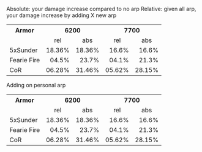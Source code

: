 Absolute: your damage increase compared to no arp
Relative: given all arp, your damage increase by adding X new arp

<table>
  <tr>
    <th>Armor<br></th>
    <th colspan="2">6200</th>
    <th colspan="2">7700</th>
  </tr>
  <tr>
    <td></td>
    <td style="text-align:center">rel<br></td>
    <td style="text-align:center">abs<br></td>
    <td style="text-align:center">rel<br></td>
    <td style="text-align:center">abs</td>
  </tr>
  <tr>
    <td>5xSunder</td>
    <td style="text-align:right">18.36%</td>
    <td style="text-align:right">18.36%</td>
    <td style="text-align:right">16.6%</td>
    <td style="text-align:right">16.6%</td>
  </tr>
  <tr>
    <td>Fearie Fire<br></td>
    <td style="text-align:right">04.5%</td>
    <td style="text-align:right">23.7%</td>
    <td style="text-align:right">04.1%<br></td>
    <td style="text-align:right">21.3%<br></td>
  </tr>
  <tr>
    <td>CoR</td>
    <td style="text-align:right">06.28%</td>
    <td style="text-align:right">31.46%</td>
    <td style="text-align:right">05.62%</td>
    <td style="text-align:right">28.15%</td>
  </tr>
</table>

Adding on personal arp
<table>
  <tr>
    <th>Armor<br></th>
    <th colspan="2">6200</th>
    <th colspan="2">7700</th>
  </tr>
  <tr>
    <td></td>
    <td style="text-align:center">rel<br></td>
    <td style="text-align:center">abs<br></td>
    <td style="text-align:center">rel<br></td>
    <td style="text-align:center">abs</td>
  </tr>
  <tr>
    <td>5xSunder</td>
    <td style="text-align:right">18.36%</td>
    <td style="text-align:right">18.36%</td>
    <td style="text-align:right">16.6%</td>
    <td style="text-align:right">16.6%</td>
  </tr>
  <tr>
    <td>Fearie Fire<br></td>
    <td style="text-align:right">04.5%</td>
    <td style="text-align:right">23.7%</td>
    <td style="text-align:right">04.1%<br></td>
    <td style="text-align:right">21.3%<br></td>
  </tr>
  <tr>
    <td>CoR</td>
    <td style="text-align:right">06.28%</td>
    <td style="text-align:right">31.46%</td>
    <td style="text-align:right">05.62%</td>
    <td style="text-align:right">28.15%</td>
  </tr>
</table>


